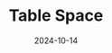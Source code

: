---  
layout: startup_page  
title: "Table Space"  
id: "tablespace.com"  
permalink: "/tablespacetablespace.com10142024/"  
website: "https://tablespace.com/"  
funding_round: ""  
funding_amount: "$300M"  
investors: "Hillhouse Investment"  
about: "Table Space is an Indian managed workspace provider that leases large office spaces, transforms them into fully serviced, tech-enabled campuses, and offers them to corporate clients as customized offices, co-working spaces, and managed meeting rooms. They primarily serve Fortune 500 companies and have expanded their real estate portfolio to over 9.5 million square feet across major Indian cities. The company aims to nearly double this footprint within three years."  
markets: "Real Estate, Coworking"  
hq: "Bengaluru, Karnataka, India"  
founded_year: "2017"  
linkedin: "https://in.linkedin.com/company/tablespaceofficial"  
twitter: "https://twitter.com/table_space"  
instagram: ""  
facebook: "https://www.facebook.com/TableSpaceOfficial"  
crunchbase: "https://www.crunchbase.com/organization/table-space-technologies"  
pitchbook: "https://pitchbook.com/profiles/company/515274-40"  

date_display: "14-Oct-2024"  
date: "2024-10-14"

# SEO Optimization  
meta_title: "Table Space -  Funding ($300M)"  
meta_description: "Table Space, Table Space is an Indian managed workspace provider that leases large office spaces, transforms them into fully serviced, tech-enabled campuses, and o..."  
meta_keywords: "Table Space, Real Estate, Coworking,  funding"  
canonical_url: "https://startup.projectstartups.com/tablespacetablespace.com10142024/"  
---
